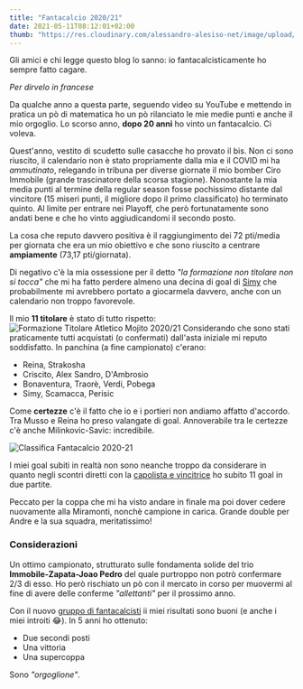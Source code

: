```yaml
---
title: "Fantacalcio 2020/21"
date: 2021-05-11T08:12:01+02:00
thumb: "https://res.cloudinary.com/alessandro-alesiso-net/image/upload/v1620719662/alessandro-alessio-net/fantacalcio-2020-21/formazione-fantacalcio_jrgnsq.jpg"
---
```


Gli amici e chi legge questo blog lo sanno: io fantacalcisticamente ho sempre fatto cagare.

*Per dirvelo in francese*

Da qualche anno a questa parte, seguendo video su YouTube e mettendo in pratica un pò di matematica ho un pò rilanciato le mie medie punti e anche il mio orgoglio.
Lo scorso anno, **dopo 20 anni** ho vinto un fantacalcio. Ci voleva.

Quest'anno, vestito di scudetto sulle casacche ho provato il bis. Non ci sono riuscito, il calendario non è stato propriamente dalla mia e il COVID mi ha *ammutinato*, relegando in tribuna per diverse giornate il mio bomber Ciro Immobile (grande trascinatore della scorsa stagione). Nonostante la mia media punti al termine della regular season fosse pochissimo distante dal vincitore (15 miseri punti, il migliore dopo il primo classificato) ho terminato quinto. Al limite per entrare nei Playoff, che però fortunatamente sono andati bene e che ho vinto aggiudicandomi il secondo posto.

La cosa che reputo davvero positiva è il raggiungimento dei 72 pti/media per giornata che era un mio obiettivo e che sono riuscito a centrare **ampiamente** (73,17 pti/giornata).

Di negativo c'è la mia ossessione per il detto *"la formazione non titolare non si tocca"* che mi ha fatto perdere almeno una decina di goal di [Simy](https://it.wikipedia.org/wiki/Simeon_Nwankwo) che probabilmente mi avrebbero portato a giocarmela davvero, anche con un calendario non troppo favorevole.

Il mio **11 titolare** è stato di tutto rispetto:
![Formazione Titolare Atletico Mojito 2020/21](https://res.cloudinary.com/alessandro-alesiso-net/image/upload/v1620719662/alessandro-alessio-net/fantacalcio-2020-21/formazione-fantacalcio_jrgnsq.jpg)
Considerando che sono stati praticamente tutti acquistati (o confermati) dall'asta iniziale mi reputo soddisfatto. In panchina (a fine campionato) c'erano:

- Reina, Strakosha
- Criscito, Alex Sandro, D'Ambrosio
- Bonaventura, Traorè, Verdi, Pobega
- Simy, Scamacca, Perisic

Come **certezze** c'è il fatto che io e i portieri non andiamo affatto d'accordo. Tra Musso e Reina ho preso valangate di goal. Annoverabile tra le certezze c'è anche Milinkovic-Savic: incredibile.

![Classifica Fantacalcio 2020-21](https://res.cloudinary.com/alessandro-alesiso-net/image/upload/v1620713012/alessandro-alessio-net/fantacalcio-2020-21/classifica-fantacalcio-2020-21_zdgsjw.jpg)

I miei goal subiti in realtà non sono neanche troppo da considerare in quanto negli scontri diretti con la [capolista e vincitrice](https://www.and.re.it) ho subito 11 goal in due partite.

Peccato per la coppa che mi ha visto andare in finale ma poi dover cedere nuovamente alla Miramonti, nonchè campione in carica.
Grande double per Andre e la sua squadra, meritatissimo!

### Considerazioni
Un ottimo campionato, strutturato sulle fondamenta solide del trio **Immobile-Zapata-Joao Pedro** del quale purtroppo non potrò confermare 2/3 di esso. Ho però rischiato un pò con il mercato in corso per muovermi al fine di avere delle conferme *"allettanti"* per il prossimo anno.

Con il nuovo [gruppo di fantacalcisti](http://ucpapix.site/) ii miei risultati sono buoni (e anche i miei introiti 😂). In 5 anni ho ottenuto:

- Due secondi posti
- Una vittoria
- Una supercoppa

Sono *"orgoglione"*.